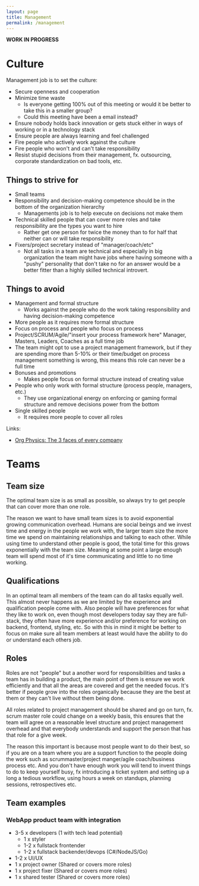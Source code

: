 ```yaml
---
layout: page
title: Management
permalink: /management
---
```


**WORK IN PROGRESS**

# Culture

Management job is to set the culture:

* Secure openness and cooperation
* Minimize time waste
    * Is everyone getting 100% out of this meeting or would it be better to take this in a smaller group?
    * Could this meeting have been a email instead?
* Ensure nobody holds back innovation or gets stuck either in ways of working or in a technology stack
* Ensure people are always learning and feel challenged
* Fire people who actively work against the culture
* Fire people who won't and can't take responsibility
* Resist stupid decisions from their management, fx. outsourcing, corporate standardization on bad tools, etc.

## Things to strive for

* Small teams
* Responsibility and decision-making competence should be in the bottom of the organization hierarchy
    * Managements job is to help execute on decisions not make them
* Technical skilled people that can cover more roles and take responsibility are the types you want to hire
    * Rather get one person for twice the money than to for half that neither can or will take responsibility
* Fixers/project secretary instead of "manager/coach/etc"
    * Not all tasks in a team are technical and especially in big organization the team might have jobs where having someone with a "pushy" personality that don't take no for an answer would be a better fitter than a highly skilled technical introvert. 

## Things to avoid

* Management and formal structure 
    * Works against the people who do the work taking responsibility and having decision-making competence
* More people as it requires more formal structure
* Focus on process and people who focus on process
* Project/SCRUM/Agile/"insert your process framework here" Manager, Masters, Leaders, Coaches as a full time job
* The team might opt to use a project management framework, but if they are spending more than 5-10% or their time/budget on process management something is wrong, this means this role can never be a full time 
* Bonuses and promotions
    * Makes people focus on formal structure instead of creating value
* People who only work with formal structure (process people, managers, etc.)
    * They use organizational energy on enforcing or gaming formal structure and remove decisions power from the bottom
* Single skilled people
    * It requires more people to cover all roles

Links:

* [Org Physics: The 3 faces of every company](https://medium.com/@NielsPflaeging/org-physics-the-3-faces-of-every-company-df16025f65f8#.3cegdu920)

# Teams

## Team size

The optimal team size is as small as possible, so always try to get people that can cover more than one role. 

The reason we want to have small team sizes is to avoid exponential growing communication overhead. Humans are social beings and we invest time and energy in the people we work with, the larger team size the more time we spend on maintaining relationships and talking to each other. While using time to understand other people is good, the total time for this grows exponentially with the team size. Meaning at some point a large enough team will spend most of it's time communicating and little to no time working.

## Qualifications

In an optimal team all members of the team can do all tasks equally well. This almost never happens as we are limited by the experience and qualification people come with. Also people will have preferences for what they like to work on, even though most developers today say they are full-stack, they often have more experience and/or preference for working on backend, frontend, styling, etc. So with this in mind it might be better to focus on make sure all team members at least would have the ability to do or understand each others job.

## Roles

Roles are not "people" but a another word for responsibilities and tasks a team has in building a product, the main point of them is ensure we work efficiently and that all the areas are covered and get the needed focus. It's better if people grow into the roles organically because they are the best at them or they can't live without them being done. 

All roles related to project management should be shared and go on turn, fx. scrum master role could change on a weekly basis, this ensures that the team will agree on a reasonable level structure and project management overhead and that everybody understands and support the person that has that role for a give week.

The reason this important is because most people want to do their best, so if you are on a team where you are a support function to the people doing the work such as scrummaster/project manger/agile coach/business process etc. And you don't have enough work you will tend to invent things to do to keep yourself busy, fx introducing a ticket system and setting up a long a tedious workflow, using hours a week on standups, planning sessions, retrospectives etc.

## Team examples

### WebApp product team with integration

* 3-5 x developers (1 with tech lead potential)
    * 1 x styler
    * 1-2 x fullstack frontender
    * 1-2 x fullstack backender/devops (C#/NodeJS/Go)
* 1-2 x UI/UX
* 1 x project owner (Shared or covers more roles)
* 1 x project fixer (Shared or covers more roles)
* 1 x shared tester (Shared or covers more roles)